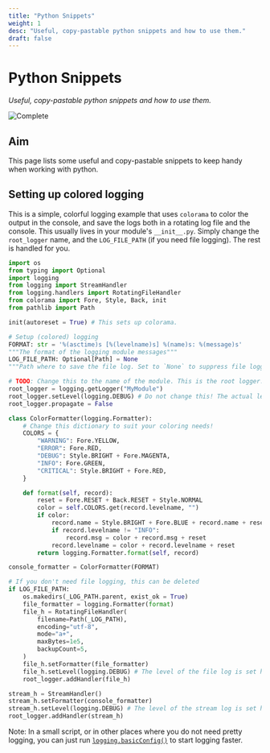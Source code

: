 ```yaml
---
title: "Python Snippets"
weight: 1
desc: "Useful, copy-pastable python snippets and how to use them."
draft: false
---
```


# Python Snippets
*Useful, copy-pastable python snippets and how to use them.*

![Complete](https://img.shields.io/badge/status-draft-red?style=flat-square)

## Aim
This page lists some useful and copy-pastable snippets to keep handy when working with python.

## Setting up colored logging

This is a simple, colorful logging example that uses `colorama` to color the output in the console, and save the logs both in a rotating log file and the console. This usually lives in your module's `__init__.py`. Simply change the `root_logger` name, and the `LOG_FILE_PATH` (if you need file logging). The rest is handled for you.

```python
import os
from typing import Optional
import logging
from logging import StreamHandler
from logging.handlers import RotatingFileHandler
from colorama import Fore, Style, Back, init
from pathlib import Path

init(autoreset = True) # This sets up colorama.

# Setup (colored) logging
FORMAT: str = '%(asctime)s [%(levelname)s] %(name)s: %(message)s'
"""The format of the logging module messages"""
LOG_FILE_PATH: Optional[Path] = None
"""Path where to save the file log. Set to `None` to suppress file logging."""

# TODO: Change this to the name of the module. This is the root logger.
root_logger = logging.getLogger("MyModule")
root_logger.setLevel(logging.DEBUG) # Do not change this! The actual levels are sat later on.
root_logger.propagate = False

class ColorFormatter(logging.Formatter):
    # Change this dictionary to suit your coloring needs!
    COLORS = {
        "WARNING": Fore.YELLOW,
        "ERROR": Fore.RED,
        "DEBUG": Style.BRIGHT + Fore.MAGENTA,
        "INFO": Fore.GREEN,
        "CRITICAL": Style.BRIGHT + Fore.RED,
    }

    def format(self, record):
        reset = Fore.RESET + Back.RESET + Style.NORMAL
        color = self.COLORS.get(record.levelname, "")
        if color:
            record.name = Style.BRIGHT + Fore.BLUE + record.name + reset
            if record.levelname != "INFO":
                record.msg = color + record.msg + reset
            record.levelname = color + record.levelname + reset
        return logging.Formatter.format(self, record)

console_formatter = ColorFormatter(FORMAT)

# If you don't need file logging, this can be deleted
if LOG_FILE_PATH:
    os.makedirs(_LOG_PATH.parent, exist_ok = True)
    file_formatter = logging.Formatter(format)
    file_h = RotatingFileHandler(
        filename=Path(_LOG_PATH),
        encoding="utf-8",
        mode="a+",
        maxBytes=1e5,
        backupCount=5,
    )
    file_h.setFormatter(file_formatter)
    file_h.setLevel(logging.DEBUG) # The level of the file log is set here.
    root_logger.addHandler(file_h)

stream_h = StreamHandler()
stream_h.setFormatter(console_formatter)
stream_h.setLevel(logging.DEBUG) # The level of the stream log is set here.
root_logger.addHandler(stream_h)
```

Note: In a small script, or in other places where you do not need pretty logging, you can just run [`logging.basicConfig()`](https://docs.python.org/3/library/logging.html#logging.basicConfig) to start logging faster.

